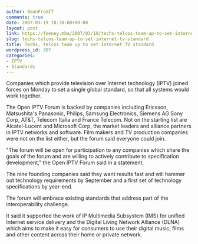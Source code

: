 ```yaml
---
author: SeanFromIT
comments: true
date: 2007-03-19 18:38:00+00:00
layout: post
link: https://feeney.mba/2007/03/19/techs-telcos-team-up-to-set-internet-tv-standard/
slug: techs-telcos-team-up-to-set-internet-tv-standard
title: Techs, telcos team up to set Internet TV standard
wordpress_id: 307
categories:
- IPTV
- Standards
---
```


Companies which provide television over Internet technology (IPTV) joined forces on Monday to set a single global standard, so that all systems would work together.  
  
The Open IPTV Forum is backed by companies including Ericsson, Matsushita's Panasonic, Philips, Samsung Electronics, Siemens AG Sony Corp, AT&T, Telecom Italia and France Telecom. Not on the starting list are Alcatel-Lucent and Microsoft Corp, the market leaders and alliance partners in IPTV networks and software. Film makers and TV production companies were not on the list either, but the forum said everyone could join.  
  
"The forum will be open for participation to any companies which share the goals of the forum and are willing to actively contribute to specification development," the Open IPTV Forum said in a statement.  
  
The nine founding companies said they want results fast and will hammer out technology requirements by September and a first set of technology specifications by year-end.  
  
The forum will embrace existing standards that address part of the interoperability challenge.  
  
It said it supported the work of IP Multimedia Subsystem (IMS) for unified Internet service delivery and the Digital Living Network Alliance (DLNA) which aims to make it easy for consumers to use their digital music, films and other content across their home or private network.
